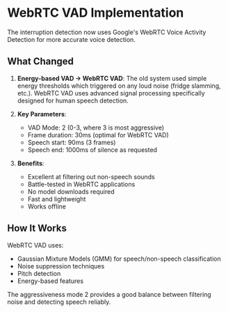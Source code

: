 # WebRTC VAD Implementation

The interruption detection now uses Google's WebRTC Voice Activity Detection for more accurate voice detection.

## What Changed

1. **Energy-based VAD → WebRTC VAD**: The old system used simple energy thresholds which triggered on any loud noise (fridge slamming, etc.). WebRTC VAD uses advanced signal processing specifically designed for human speech detection.

2. **Key Parameters**:
   - VAD Mode: 2 (0-3, where 3 is most aggressive)
   - Frame duration: 30ms (optimal for WebRTC VAD)
   - Speech start: 90ms (3 frames)
   - Speech end: 1000ms of silence as requested

3. **Benefits**:
   - Excellent at filtering out non-speech sounds
   - Battle-tested in WebRTC applications
   - No model downloads required
   - Fast and lightweight
   - Works offline

## How It Works

WebRTC VAD uses:
- Gaussian Mixture Models (GMM) for speech/non-speech classification
- Noise suppression techniques
- Pitch detection
- Energy-based features

The aggressiveness mode 2 provides a good balance between filtering noise and detecting speech reliably.